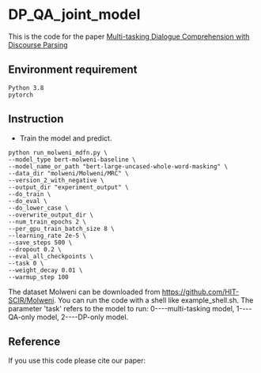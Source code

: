 # DP_QA_joint_model
This is the code for the paper [Multi-tasking Dialogue Comprehension with Discourse Parsing](https://arxiv.org/abs/2110.03269v1)

## Environment requirement
    Python 3.8
    pytorch

## Instruction
- Train the model and predict.
```
python run_molweni_mdfn.py \
--model_type bert-molweni-baseline \
--model_name_or_path "bert-large-uncased-whole-word-masking" \
--data_dir "molweni/Molweni/MRC" \
--version_2_with_negative \
--output_dir "experiment_output" \
--do_train \
--do_eval \
--do_lower_case \
--overwrite_output_dir \
--num_train_epochs 2 \
--per_gpu_train_batch_size 8 \
--learning_rate 2e-5 \
--save_steps 500 \
--dropout 0.2 \
--eval_all_checkpoints \
--task 0 \
--weight_decay 0.01 \
--warmup_step 100
```

The dataset Molweni can be downloaded from https://github.com/HIT-SCIR/Molweni. You can run the code with a shell like example_shell.sh. The parameter 'task' refers to the model to run: 0----multi-tasking model, 1----QA-only model, 2----DP-only model.

## Reference
If you use this code please cite our paper:
